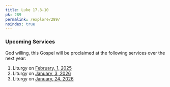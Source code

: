 ```yaml
---
title: Luke 17.3-10
pk: 289
permalink: /explore/289/
noindex: true
---
```


### Upcoming Services

God willing, this Gospel will be proclaimed at the following services over the next year:


1. Liturgy on [February,  1, 2025](https://orthocal.info/readings/gregorian/2025/02/01/)
1. Liturgy on [January,  3, 2026](https://orthocal.info/readings/gregorian/2026/01/03/)
1. Liturgy on [January, 24, 2026](https://orthocal.info/readings/gregorian/2026/01/24/)
